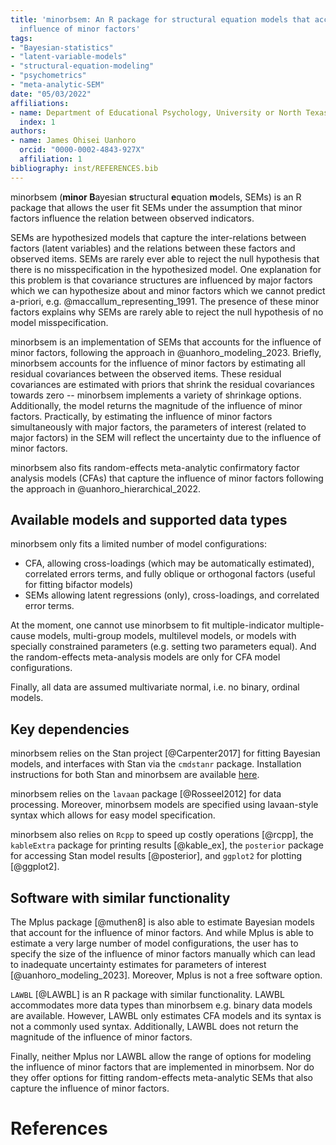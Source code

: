 ```yaml
---
title: 'minorbsem: An R package for structural equation models that account for the
  influence of minor factors'
tags:
- "Bayesian-statistics"
- "latent-variable-models"
- "structural-equation-modeling"
- "psychometrics"
- "meta-analytic-SEM"
date: "05/03/2022"
affiliations:
- name: Department of Educational Psychology, University or North Texas, USA
  index: 1
authors:
- name: James Ohisei Uanhoro
  orcid: "0000-0002-4843-927X"
  affiliation: 1
bibliography: inst/REFERENCES.bib
---
```


minorbsem (**minor B**ayesian **s**tructural **e**quation **m**odels, SEMs)
is an R package that
allows the user fit SEMs under the assumption that minor factors influence the relation between observed
indicators.

SEMs are hypothesized models that capture the inter-relations between factors (latent variables) and the
relations between these factors and observed items.
SEMs are rarely ever able to reject the null hypothesis that there is no misspecification in the hypothesized model.
One explanation for this problem is that covariance structures are influenced by major factors which
we can hypothesize about and minor factors which we cannot predict a-priori, e.g. @maccallum_representing_1991.
The presence of these minor factors explains why SEMs are rarely able to reject the null hypothesis
of no model misspecification.

minorbsem is an implementation of SEMs that accounts for the influence of minor factors, following
the approach in @uanhoro_modeling_2023.
Briefly, minorbsem accounts for the influence of minor factors
by estimating all residual covariances between the observed items.
These residual covariances are estimated with priors that shrink the residual covariances towards zero --
minorbsem implements a variety of shrinkage options.
Additionally, the model returns the magnitude of the influence of minor factors.
Practically, by estimating the influence of minor factors simultaneously with major factors,
the parameters of interest (related to major factors) in the SEM will reflect the
uncertainty due to the influence of minor factors.

minorbsem also fits random-effects meta-analytic confirmatory factor analysis models (CFAs)
that capture the influence of minor factors following the approach in @uanhoro_hierarchical_2022.

## Available models and supported data types

minorbsem only fits a limited number of model configurations:

- CFA, allowing cross-loadings (which may be automatically estimated),
correlated errors terms, and fully oblique or orthogonal factors
(useful for fitting bifactor models)
- SEMs allowing latent regressions (only), cross-loadings, and correlated error
terms.

At the moment, one cannot use minorbsem to fit
multiple-indicator multiple-cause models, multi-group models,
multilevel models, or models with specially constrained parameters
(e.g. setting two parameters equal). And the random-effects meta-analysis models
are only for CFA model configurations.

Finally, all data are assumed multivariate normal, i.e. no binary, ordinal models.

## Key dependencies

minorbsem relies on the Stan project [@Carpenter2017] for fitting Bayesian models,
and interfaces with Stan via the `cmdstanr` package.
Installation instructions for both Stan and minorbsem are available [here](README/#installation).

minorbsem relies on the `lavaan` package [@Rosseel2012] for data processing.
Moreover, minorbsem models are specified using lavaan-style syntax which allows for easy model specification.

minorbsem also relies on `Rcpp` to speed up costly operations [@rcpp],
the `kableExtra` package for printing results [@kable_ex],
the `posterior` package for accessing Stan model results [@posterior],
and `ggplot2` for plotting [@ggplot2].

## Software with similar functionality

The Mplus package [@muthen8] is also able to estimate Bayesian models that account for the
influence of minor factors. And while Mplus is able to estimate a very large number of model configurations,
the user has to specify the size of the influence of minor factors manually which
can lead to inadequate uncertainty estimates for parameters of interest [@uanhoro_modeling_2023].
Moreover, Mplus is not a free software option.

`LAWBL` [@LAWBL] is an R package with similar functionality. LAWBL accommodates more data types
than minorbsem e.g. binary data models are available. However, LAWBL only estimates CFA models and
its syntax is not a commonly used syntax. Additionally, LAWBL does not return the magnitude of the
influence of minor factors.

Finally, neither Mplus nor LAWBL allow the range of options for modeling the influence of minor factors
that are implemented in minorbsem.
Nor do they offer options for fitting random-effects meta-analytic SEMs that also capture the
influence of minor factors.

# References
